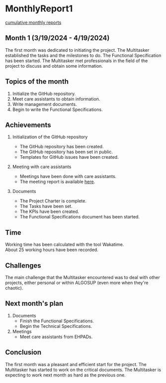 # MonthlyReport1

[cumulative monthly reports](monthlyReportCumulative.md)

## Month 1 (3/19/2024 - 4/19/2024)

The first month was dedicated to initiating the project. The Multitasker established the tasks and the milestones to do. The Functional Specification has been started. The Multitasker met professionals in the field of the project to discuss and obtain some information.

## Topics of the month

1. Initialize the GitHub repository.
2. Meet care assistants to obtain information.
3. Write management documents.
4. Begin to write the Functional Specifications.

## Achievements

1. Initialization of the GitHub repository
    - The GitHub repository has been created.
    - The GitHub repository has been set in public.
    - Templates for GitHub issues have been created.
  
2. Meeting with care assistants
    - Meetings have been done with care assistants.
    - The meeting report is available [here](../../Communication/MeetingReports/meetingReportCA-3-23.md).

3. Documents
    - The Project Charter is complete.
    - The Tasks have been set.
    - The KPIs have been created.
    - The Functional Specifications document has been started.

## Time

Working time has been calculated with the tool Wakatime.<br>
About 25 working hours have been recorded.

## Challenges

The main challenge that the Multitasker encountered was to deal with other projects, either personal or within ALGOSUP (even more when they're chaotic).

## Next month's plan

1. Documents
    - Finish the Functional Specifications.
    - Begin the Technical Specifications.
2. Meetings
    - Meet care assistants from EHPADs.

## Conclusion

The first month was a pleasant and efficient start for the project. The Multitasker has started to work on the critical documents. The Multitasker is expecting to work next month as hard as the previous one.
